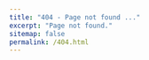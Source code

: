```yaml
---
title: "404 - Page not found ..."
excerpt: "Page not found."
sitemap: false
permalink: /404.html
---
```


<div id="random-gif"></div>

<script type="text/javascript">
  const gifs = [
    '26737466',
    '8607823',
    '7999749',
    '3927475'
    // '9973481',
    // '22160592',
    // // '18581730',
    // '22858957',
    // '16729952',
    // '24753238',
    // '22319326',
    // '17146556',
    // '13032650',
    // '27670531',
    // '20424687',
    // '19968647',
    // '3017011060640084636',
    // '23566617',
    // '3522825',
    // '26826115',
    // '23560128',
    // '25069153',
    // '21135937'
  ];

  const randomGifId = gifs[Math.floor(Math.random() * gifs.length)];
  const tenorEmbedScript = document.createElement('script');
  tenorEmbedScript.src = 'https://tenor.com/embed.js';
  tenorEmbedScript.async = true;

  const gifDiv = document.createElement('div');
  gifDiv.classList.add('tenor-gif-embed');
  gifDiv.setAttribute('data-postid', randomGifId);
  gifDiv.setAttribute('data-share-method', 'host');
  gifDiv.setAttribute('data-aspect-ratio', '1.5534');
  gifDiv.setAttribute('data-width', '100%');

  document.getElementById('random-gif').appendChild(gifDiv);
  document.getElementById('random-gif').appendChild(tenorEmbedScript);
</script>

